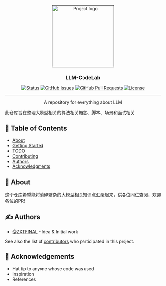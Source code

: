 <p align="center">
  <a href="" rel="noopener">
 <img width=200px height=200px src="https://i.imgur.com/6wj0hh6.jpg" alt="Project logo"></a>
</p>

<h3 align="center">LLM-CodeLab</h3>

<div align="center">

[![Status](https://img.shields.io/badge/status-active-success.svg)]()
[![GitHub Issues](https://img.shields.io/github/issues/ZXTFINAL/LLM-CodeLab.svg)](https://github.com/ZXTFINAL/LLM-CodeLab/issues)
[![GitHub Pull Requests](https://img.shields.io/github/issues-pr/ZXTFINAL/LLM-CodeLab.svg)](https://github.com/ZXTFINAL/LLM-CodeLab/pulls)
[![License](https://img.shields.io/badge/license-MIT-blue.svg)](/LICENSE)

</div>

---

<p align="center"> A repository for everything about LLM

此仓库旨在整理大模型相关的算法相关概念、脚本、场景和面试相关
    <br> 
</p>

## 📝 Table of Contents

- [About](#about)
- [Getting Started](#getting_started)
- [TODO](../TODO.md)
- [Contributing](../CONTRIBUTING.md)
- [Authors](#authors)
- [Acknowledgments](#acknowledgement)

## 🧐 About <a name = "about"></a>

这个仓库希望能将琐碎繁杂的大模型相关知识点汇聚起来，供各位同仁查阅，欢迎各位的PR!




## ✍️ Authors <a name = "authors"></a>

- [@ZXTFINAL](https://github.com/ZXTFINAL) - Idea & Initial work

See also the list of [contributors](https://github.com/ZXTFINAL/LLM-CodeLab/contributors) who participated in this project.

## 🎉 Acknowledgements <a name = "acknowledgement"></a>

- Hat tip to anyone whose code was used
- Inspiration
- References

